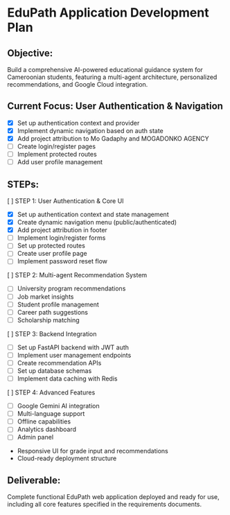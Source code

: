 # EduPath Application Development Plan

## Objective: 
Build a comprehensive AI-powered educational guidance system for Cameroonian students, featuring a multi-agent architecture, personalized recommendations, and Google Cloud integration.

## Current Focus: User Authentication & Navigation
- [x] Set up authentication context and provider
- [x] Implement dynamic navigation based on auth state
- [x] Add project attribution to Mo Gadaphy and MOGADONKO AGENCY
- [ ] Create login/register pages
- [ ] Implement protected routes
- [ ] Add user profile management

## STEPs:

[ ] STEP 1: User Authentication & Core UI
  - [x] Set up authentication context and state management
  - [x] Create dynamic navigation menu (public/authenticated)
  - [x] Add project attribution in footer
  - [ ] Implement login/register forms
  - [ ] Set up protected routes
  - [ ] Create user profile page
  - [ ] Implement password reset flow

[ ] STEP 2: Multi-agent Recommendation System
  - [ ] University program recommendations
  - [ ] Job market insights
  - [ ] Student profile management
  - [ ] Career path suggestions
  - [ ] Scholarship matching

[ ] STEP 3: Backend Integration
  - [ ] Set up FastAPI backend with JWT auth
  - [ ] Implement user management endpoints
  - [ ] Create recommendation APIs
  - [ ] Set up database schemas
  - [ ] Implement data caching with Redis

[ ] STEP 4: Advanced Features
  - [ ] Google Gemini AI integration
  - [ ] Multi-language support
  - [ ] Offline capabilities
  - [ ] Analytics dashboard
  - [ ] Admin panel
  - Responsive UI for grade input and recommendations
  - Cloud-ready deployment structure

## Deliverable: 
Complete functional EduPath web application deployed and ready for use, including all core features specified in the requirements documents.
